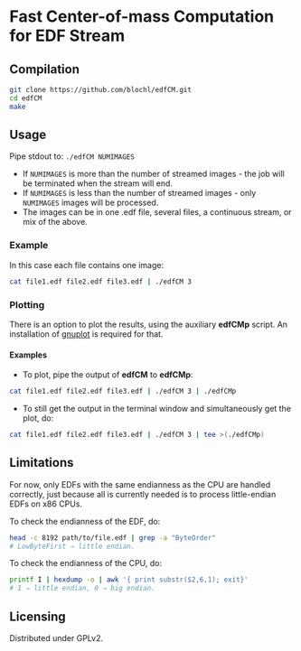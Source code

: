 # Fast Center-of-mass Computation for EDF Stream

## Compilation

```sh
git clone https://github.com/blochl/edfCM.git
cd edfCM
make
```

## Usage

Pipe stdout to: `./edfCM NUMIMAGES`

* If `NUMIMAGES` is more than the number of streamed images - the job will be terminated when the stream will end.
* If `NUMIMAGES` is less than the number of streamed images - only `NUMIMAGES` images will be processed.
* The images can be in one .edf file, several files, a continuous stream, or mix of the above.

### Example

In this case each file contains one image:

```sh
cat file1.edf file2.edf file3.edf | ./edfCM 3
```

### Plotting

There is an option to plot the results, using the auxiliary **edfCMp** script.
An installation of [gnuplot](http://gnuplot.sourceforge.net/) is required for
that.

#### Examples

* To plot, pipe the output of **edfCM** to **edfCMp**:

```sh
cat file1.edf file2.edf file3.edf | ./edfCM 3 | ./edfCMp
```

* To still get the output in the terminal window and simultaneously get the plot,
do:

```sh
cat file1.edf file2.edf file3.edf | ./edfCM 3 | tee >(./edfCMp)
```

## Limitations

For now, only EDFs with the same endianness as the CPU are handled correctly,
just because all is currently needed is to process little-endian EDFs on x86
CPUs.

To check the endianness of the EDF, do:

```sh
head -c 8192 path/to/file.edf | grep -a "ByteOrder"
# LowByteFirst ⇒ little endian.
```

To check the endianness of the CPU, do:

```sh
printf I | hexdump -o | awk '{ print substr($2,6,1); exit}'
# 1 ⇒ little endian, 0 ⇒ big endian.
```

## Licensing

Distributed under GPLv2.
